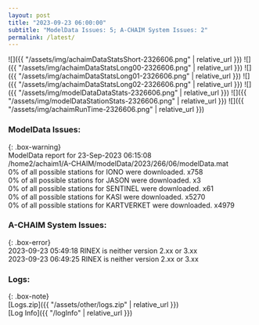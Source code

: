 ```yaml
---
layout: post
title: "2023-09-23 06:00:00"
subtitle: "ModelData Issues: 5; A-CHAIM System Issues: 2"
permalink: /latest/
---
```


![]({{ "/assets/img/achaimDataStatsShort-2326606.png" | relative_url }})
![]({{ "/assets/img/achaimDataStatsLong00-2326606.png" | relative_url }})
![]({{ "/assets/img/achaimDataStatsLong01-2326606.png" | relative_url }})
![]({{ "/assets/img/achaimDataStatsLong02-2326606.png" | relative_url }})
![]({{ "/assets/img/modelDataDataStats-2326606.png" | relative_url }})
![]({{ "/assets/img/modelDataStationStats-2326606.png" | relative_url }})
![]({{ "/assets/img/achaimRunTime-2326606.png" | relative_url }})


### ModelData Issues:  
  
{: .box-warning}  
 ModelData report for 23-Sep-2023 06:15:08   
 /home2/achaim1/A-CHAIM/modelData/2023/266/06/modelData.mat   
 0% of all possible stations for IONO were downloaded. x758   
 0% of all possible stations for JASON were downloaded. x3   
 0% of all possible stations for SENTINEL were downloaded. x61   
 0% of all possible stations for KASI were downloaded. x5270   
 0% of all possible stations for KARTVERKET were downloaded. x4979   
  
### A-CHAIM System Issues:  
  
{: .box-error}  
2023-09-23 05:49:18 RINEX is neither version 2.xx or 3.xx  
2023-09-23 06:49:25 RINEX is neither version 2.xx or 3.xx  

### Logs:  
  
{: .box-note}  
[Logs.zip]({{ "/assets/other/logs.zip" | relative_url }})  
[Log Info]({{ "/logInfo" | relative_url }})  
